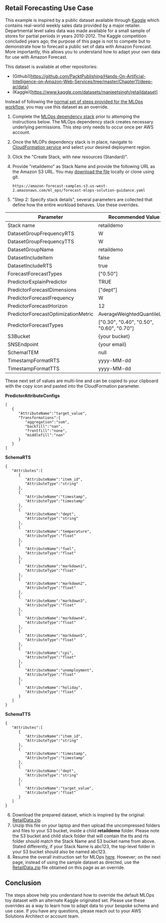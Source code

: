﻿## Retail Forecasting Use Case

This example is inspired by a public dataset available through [Kaggle](https://www.kaggle.com/c/walmart-recruiting-store-sales-forecasting) which contains real-world weekly sales data provided by a major retailer.  Departmental level sales data was made available for a small sample of stores for partial periods in years 2010-2012.  The Kaggle competition concluded years ago; the purpose of this page is not to compete but to demonstrate how to forecast a public set of data with Amazon Forecast.  More importantly, this allows you to understand how to adapt your own data for use with Amazon Forecast.

This dataset is available at other repositories:
- (Github)[https://github.com/PacktPublishing/Hands-On-Artificial-Intelligence-on-Amazon-Web-Services/tree/master/Chapter11/deep-ar/data]
- (Kaggle)[https://www.kaggle.com/datasets/manjeetsingh/retaildataset]


Instead of following the [normal set of steps provided for the MLOps workflow](https://github.com/aws-samples/amazon-forecast-samples/tree/main/ml_ops), you may use this dataset as an override.

1. Complete the [MLOps dependency stack](https://github.com/aws-samples/amazon-forecast-samples/blob/main/ml_ops/docs/DependencyStack.md) prior to attemping the instructions below.  The MLOps dependency stack creates necessary underlying permissions.  This step only needs to occur once per AWS account.
2.  Once the MLOPs dependency stack is in place, navigate to [CloudFormation service](https://us-west-2.console.aws.amazon.com/cloudformation) and select your desired deployment region.
3.  Click the "Create Stack, with new resources (Standard)".
4.  Provide "retaildemo" as Stack Name and provide the following URL as the Amazon S3 URL.  You may [download the file](https://amazon-forecast-samples.s3.us-west-2.amazonaws.com/ml_ops/forecast-mlops-solution-guidance.yaml) locally or clone using git.

	 ```
     https://amazon-forecast-samples.s3.us-west-2.amazonaws.com/ml_ops/forecast-mlops-solution-guidance.yaml
     ```

5.  "Step 2: Specify stack details", several parameters are collected that define how the entire workload behaves.  Use these overrides.

| Parameter | Recommended Value |
|--|--|
|Stack name|retaildemo|
|DatasetGroupFrequencyRTS|W|
|DatasetGroupFrequencyTTS|W|
|DatasetGroupName|retaildemo|
|DatasetIncludeItem|false|
|DatasetIncludeRTS|true|
|ForecastForecastTypes|["0.50"]|
|PredictorExplainPredictor| TRUE
|PredictorForecastDimensions |["dept"]|
|PredictorForecastFrequency |W|
|PredictorForecastHorizon | 12|
|PredictorForecastOptimizationMetric| AverageWeightedQuantileLoss|
|PredictorForecastTypes | ["0.30", "0.40", "0.50", "0.60", "0.70"]|
|S3Bucket | {your bucket} |
|SNSEndpoint | {your email} |
|SchemaITEM| null |
|TimestampFormatRTS |yyyy-MM-dd|
|TimestampFormatTTS |yyyy-MM-dd|

These next set of values are multi-line and can be copied to your clipboard with the copy icon and pasted into the CloudFormation parameter.

<b>PredictorAttributeConfigs</b>
```
[
   {
      "AttributeName":"target_value",
      "Transformations":{
         "aggregation":"sum",
         "backfill":"nan",
         "frontfill":"none",
         "middlefill":"nan"
      }
   }
]
```   


<b>SchemaRTS</b>
```
{
   "Attributes":[
      {
         "AttributeName":"item_id",
         "AttributeType":"string"
      },
      {
         "AttributeName":"timestamp",
         "AttributeType":"timestamp"
      },
      {
         "AttributeName":"dept",
         "AttributeType":"string"
      },
      {
         "AttributeName":"temperature",
         "AttributeType":"float"
      },
      {
         "AttributeName":"fuel",
         "AttributeType":"float"
      },
      {
         "AttributeName":"markdown1",
         "AttributeType":"float"
      },
      {
         "AttributeName":"markdown2",
         "AttributeType":"float"
      },
      {
         "AttributeName":"markdown3",
         "AttributeType":"float"
      },
      {
         "AttributeName":"markdown4",
         "AttributeType":"float"
      },
      {
         "AttributeName":"markdown5",
         "AttributeType":"float"
      },
      {
         "AttributeName":"cpi",
         "AttributeType":"float"
      },
      {
         "AttributeName":"unemployment",
         "AttributeType":"float"
      },
      {
         "AttributeName":"holiday",
         "AttributeType":"float"
      }
   ]
}
```   

<b>SchemaTTS</b>
```
{
   "Attributes":[
      {
         "AttributeName":"item_id",
         "AttributeType":"string"
      },
      {
         "AttributeName":"timestamp",
         "AttributeType":"timestamp"
      },
      {
         "AttributeName":"dept",
         "AttributeType":"string"
      },
      {
         "AttributeName":"target_value",
         "AttributeType":"float"
      }
   ]
}
```   
6. Download the prepared dataset, which is inspired by the original: [RetailData.zip](https://amazon-forecast-samples.s3.us-west-2.amazonaws.com/ml_ops/RetailData.zip)
7. Unzip this file on your laptop and then upload the uncompressed folders and files to your S3 bucket, inside a child <b>retaildemo</b> folder.  Please note the S3 bucket and child stack folder that will contain the tts and rts folder should match the Stack Name and S3 bucket name from above.  Stated differently, if your Stack Name is abc123, the top-level folder in your S3 bucket should also be named abc123.
8. Resume the overall instruction set for MLOps [here](https://github.com/aws-samples/amazon-forecast-samples/blob/main/ml_ops/docs/UploadData.md).  However; on the next page, instead of using the sample dataset as directed, use the [RetailData.zip](https://amazon-forecast-samples.s3.us-west-2.amazonaws.com/ml_ops/RetailData.zip) file obtained on this page as an override.

## Conclusion

The steps above help you understand how to override the default MLOps toy dataset with an alternate Kaggle originated set.  Please use these overrides as a way to learn how to adapt data to your bespoke schema and use case.  If you have any questions, please reach out to your AWS Solutions Architect or account team.
